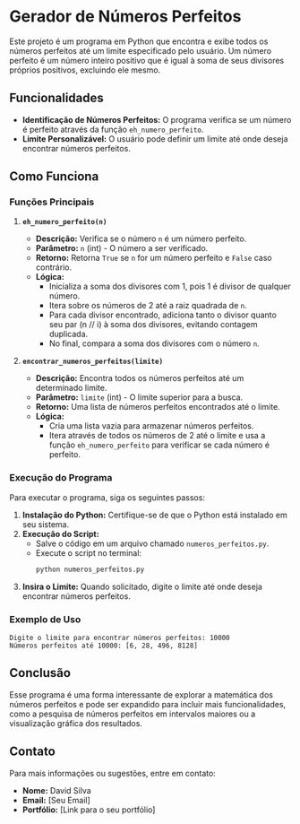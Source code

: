 # Gerador de Números Perfeitos

Este projeto é um programa em Python que encontra e exibe todos os números perfeitos até um limite especificado pelo usuário. Um número perfeito é um número inteiro positivo que é igual à soma de seus divisores próprios positivos, excluindo ele mesmo.

## Funcionalidades

- **Identificação de Números Perfeitos:** O programa verifica se um número é perfeito através da função `eh_numero_perfeito`.
- **Limite Personalizável:** O usuário pode definir um limite até onde deseja encontrar números perfeitos.

## Como Funciona

### Funções Principais

1. **`eh_numero_perfeito(n)`**
   - **Descrição:** Verifica se o número `n` é um número perfeito.
   - **Parâmetro:** `n` (int) - O número a ser verificado.
   - **Retorno:** Retorna `True` se `n` for um número perfeito e `False` caso contrário.
   - **Lógica:**
     - Inicializa a soma dos divisores com 1, pois 1 é divisor de qualquer número.
     - Itera sobre os números de 2 até a raiz quadrada de `n`.
     - Para cada divisor encontrado, adiciona tanto o divisor quanto seu par (n // i) à soma dos divisores, evitando contagem duplicada.
     - No final, compara a soma dos divisores com o número `n`.

2. **`encontrar_numeros_perfeitos(limite)`**
   - **Descrição:** Encontra todos os números perfeitos até um determinado limite.
   - **Parâmetro:** `limite` (int) - O limite superior para a busca.
   - **Retorno:** Uma lista de números perfeitos encontrados até o limite.
   - **Lógica:**
     - Cria uma lista vazia para armazenar números perfeitos.
     - Itera através de todos os números de 2 até o limite e usa a função `eh_numero_perfeito` para verificar se cada número é perfeito.

### Execução do Programa

Para executar o programa, siga os seguintes passos:

1. **Instalação do Python:** Certifique-se de que o Python está instalado em seu sistema.
2. **Execução do Script:**
   - Salve o código em um arquivo chamado `numeros_perfeitos.py`.
   - Execute o script no terminal:
     ```bash
     python numeros_perfeitos.py
     ```
3. **Insira o Limite:** Quando solicitado, digite o limite até onde deseja encontrar números perfeitos.

### Exemplo de Uso

```
Digite o limite para encontrar números perfeitos: 10000
Números perfeitos até 10000: [6, 28, 496, 8128]
```

## Conclusão

Esse programa é uma forma interessante de explorar a matemática dos números perfeitos e pode ser expandido para incluir mais funcionalidades, como a pesquisa de números perfeitos em intervalos maiores ou a visualização gráfica dos resultados.

## Contato

Para mais informações ou sugestões, entre em contato:

- **Nome:** David Silva
- **Email:** [Seu Email]
- **Portfólio:** [Link para o seu portfólio]
